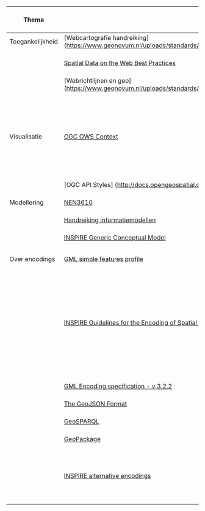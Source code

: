 | Thema            | Document                                                                                                                         | Soort                                       | Van toepassing (Ja/Nee) | Opmerkingen                                                                                                                                                                                                                                                                                                                                                               |
|------------------|----------------------------------------------------------------------------------------------------------------------------------|---------------------------------------------|-------------------------|---------------------------------------------------------------------------------------------------------------------------------------------------------------------------------------------------------------------------------------------------------------------------------------------------------------------------------------------------------------------------|
| Toegankelijkheid | [Webcartografie handreiking]   (https://www.geonovum.nl/uploads/standards/downloads/handreiking%20webcartografie%201.0.1_0.pdf)  | Handreiking                                 |                         |                                                                                                                                                                                                                                                                                                                                                                           |
|                  | [Spatial Data on the Web Best   Practices](https://www.w3.org/TR/sdw-bp/)                                                        | Best Practices                              | Ja                      | Best Practices 4, 5, 7, 10, 13 verwerken in de handreiking                                                                                                                                                                                                                                                                                                                                            |
|                  | [Webrichtlijnen en geo]   (https://www.geonovum.nl/uploads/standards/downloads/20140112_HandreikingWRGEO2.0Beta.pdf)             | Richtlijnen                                 |                         |                                                                                                                                                                                                                                                                                                                                                                           |
|   Visualisatie   | [OGC OWS Context](https://www.ogc.org/standards/owc)                                                                             | Standaard (Conceptueel model /   Encodings) |                         | OWS Context is bedoeld als een soort configuratie die je kunt uitwisselen   tussen verschillende services (legendas, layers, schaal, etc). Er is een   encoding voor GeoJSON en een voor Atom. In 2018 was er ook een verkenning   voor de [harmonizatie tussen OWS Context en GeoPackage](http://docs.opengeospatial.org/dp/18-037r1/18-037r1.html).                   |
|                  | [OGC API Styles]   (http://docs.opengeospatial.org/per/19-010r2.html)                                                            | Standaard                                   |                         |                                                                                                                                                                                                                                                                                                                                                                           |
| Modellering      | [NEN3610](https://www.nen.nl/nen-3610-2011-nl-156811)                                                                            | Standaard (Conceptueel model)               | Ja                      |                                                                                                                                                                                                                                                                                                                                                                           |
|                  | [Handreiking   informatiemodellen](https://www.geonovum.nl/uploads/documents/Informatiemodellen_1.0.pdf)                         | Handreiking                                 |                         |                                                                                                                                                                                                                                                                                                                                                                           |
|                  | [INSPIRE Generic Conceptual   Model](https://inspire.ec.europa.eu/documents/inspire-generic-conceptual-model)                    | Standaard (Conceptueel model)               |                         | INSPIRE laat ook temporele geometrie toe, naast SF (zie 10.2 en   10.3),                                                                                                                                                                                                                                                                                                  |
| Over encodings   | [GML simple features   profile](portal.opengeospatial.org/files/?artifact_id=42729)                                              | Standaard (Profiel)                         |                         |                                                                                                                                                                                                                                                                                                                                                                           |
|                  | [INSPIRE Guidelines for the Encoding of Spatial   Data](https://inspire.ec.europa.eu/documents/guidelines-encoding-spatial-data) | Richtlijnen                                 |                         | Gebaseerd op ISO 19118 (over encoding rules gebaseerd op UML schemas); in   7.2 "GML  (ISO  19136,    OGC  10-129r1)  and    ISO/TS  19139  are    promoted  as  the    default  encoding  in INSPIRE." Maar kijkt ook naar GML   als een ''neutral'' encoding dat tussen de logische content/uitwisselingsformats zit (wanneer het gaat om rasters of coverage   bv).  |
|                  | [GML Encoding specification - v   3.2.2](https://portal.opengeospatial.org/files/?artifact_id=74183&version=2)                   | Standaard (Encoding)                        |                         |                                                                                                                                                                                                                                                                                                                                                                           |
|                  | [The GeoJSON Format](https://tools.ietf.org/html/rfc7946)                                                                        | Standaard (Encoding)                        |                         |                                                                                                                                                                                                                                                                                                                                                                           |
|                  | [GeoSPARQL](http://www.opengis.net/doc/IS/geosparql/1.0)                                                                        | Standaard (Encoding)                        |                         |                                                                                                                                                                                                                                                                                                                                                                           |
|                  | [GeoPackage](http://www.geopackage.org/spec)                                                                                     | Standaard (Encoding)                        |                         |                                                                                                                                                                                                                                                                                                                                                                           |
|                  | [INSPIRE alternative encodings](https://github.com/INSPIRE-MIF/2017.2)                                                           | Verkenning                                  |                         | Misschien niet direct van toepassing, maar interessant: idee was om   alternatieve encodings voor data conform INSPIRE te onderzoeken (GeoJSON,   RDF, GeoPackage, etc)                                                                                                                                                                                                   |